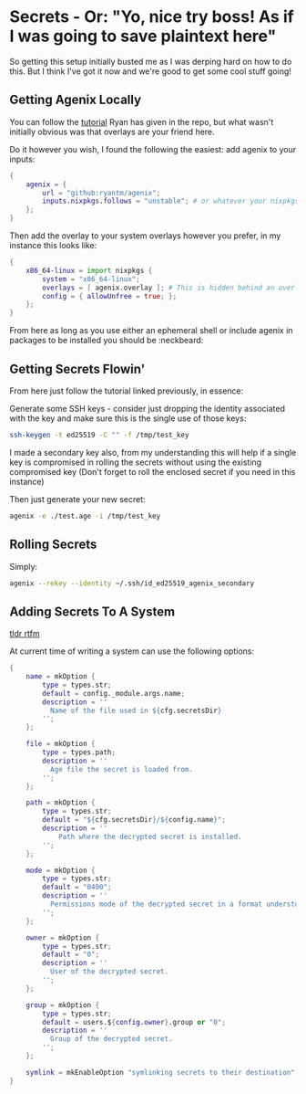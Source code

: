 # Secrets - Or: "Yo, nice try boss! As if I was going to save plaintext here"

So getting this setup initially busted me as I was derping hard on how to do this. But I think I've got it now and we're good to get some cool stuff going!

## Getting Agenix Locally

You can follow the [tutorial](https://github.com/ryantm/agenix#tutorial) Ryan has given in the repo, but what wasn't initially obvious was that overlays are your friend here.

Do it however you wish, I found the following the easiest: add agenix to your inputs:

```nix
{
    agenix = {
        url = "github:ryantm/agenix";
        inputs.nixpkgs.follows = "unstable"; # or whatever your nixpkgs is called
    };
}
```

Then add the overlay to your system overlays however you prefer, in my instance this looks like:

```nix
{
    x86_64-linux = import nixpkgs {
        system = "x86_64-linux";
        overlays = [ agenix.overlay ]; # This is hidden behind an overlay array in my use, but will work with this line also.
        config = { allowUnfree = true; };
    };
}
```

From here as long as you use either an ephemeral shell or include agenix in packages to be installed you should be :neckbeard:

## Getting Secrets Flowin'

From here just follow the tutorial linked previously, in essence:

Generate some SSH keys - consider just dropping the identity associated with the key and make sure this is the single use of those keys:

```sh
ssh-keygen -t ed25519 -C "" -f /tmp/test_key
```

I made a secondary key also, from my understanding this will help if a single key is compromised in rolling the secrets without using the existing compromised key (Don't forget to roll the enclosed secret if you need in this instance)

Then just generate your new secret:

```sh
agenix -e ./test.age -i /tmp/test_key
```

## Rolling Secrets

Simply:

```sh
agenix --rekey --identity ~/.ssh/id_ed25519_agenix_secondary
```

## Adding Secrets To A System

[tldr rtfm](https://github.com/ryantm/agenix/blob/main/modules/age.nix)

At current time of writing a system can use the following options:

```nix
{
    name = mkOption {
        type = types.str;
        default = config._module.args.name;
        description = ''
          Name of the file used in ${cfg.secretsDir}
        '';
    };

    file = mkOption {
        type = types.path;
        description = ''
          Age file the secret is loaded from.
        '';
    };

    path = mkOption {
        type = types.str;
        default = "${cfg.secretsDir}/${config.name}";
        description = ''
            Path where the decrypted secret is installed.
        '';
    };

    mode = mkOption {
        type = types.str;
        default = "0400";
        description = ''
          Permissions mode of the decrypted secret in a format understood by chmod.
        '';
    };

    owner = mkOption {
        type = types.str;
        default = "0";
        description = ''
          User of the decrypted secret.
        '';
    };

    group = mkOption {
        type = types.str;
        default = users.${config.owner}.group or "0";
        description = ''
          Group of the decrypted secret.
        '';
    };

    symlink = mkEnableOption "symlinking secrets to their destination" // { default = true; };
}
```

